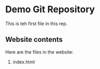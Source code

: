 # Demo Git Repository

This is teh first file in this rep.

## Website contents

Here are the files in the website:

1. index.html